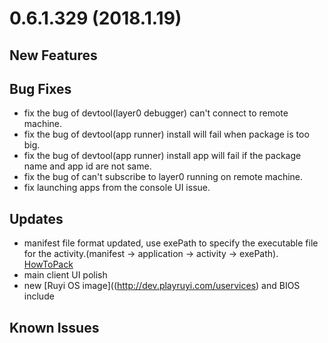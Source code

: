 # 0.6.1.329 (2018.1.19)

## New Features

## Bug Fixes
* fix the bug of devtool(layer0 debugger) can't connect to remote machine.
* fix the bug of devtool(app runner) install will fail when package is too big.
* fix the bug of devtool(app runner) install app will fail if the package name and app id are not same.
* fix the bug of can't subscribe to layer0 running on remote machine.
* fix launching apps from the console UI issue.

## Updates
* manifest file format updated, use exePath to specify the executable file for the activity.(manifest -> application -> activity -> exePath). [HowToPack](../tutorials/how_to_pack.md)
* main client UI polish
* new [Ruyi OS image]((http://dev.playruyi.com/uservices) and BIOS include

## Known Issues
